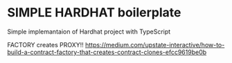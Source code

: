 # SIMPLE HARDHAT boilerplate
Simple implemantaion of Hardhat project with TypeScript


FACTORY creates PROXY!!
https://medium.com/upstate-interactive/how-to-build-a-contract-factory-that-creates-contract-clones-efcc9619be0b